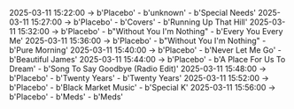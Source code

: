 2025-03-11 15:22:00 -> b'Placebo' - b'unknown' - b'Special Needs'
2025-03-11 15:27:00 -> b'Placebo' - b'Covers' - b'Running Up That Hill'
2025-03-11 15:32:00 -> b'Placebo' - b"Without You I'm Nothing" - b'Every You Every Me'
2025-03-11 15:36:00 -> b'Placebo' - b"Without You I'm Nothing" - b'Pure Morning'
2025-03-11 15:40:00 -> b'Placebo' - b'Never Let Me Go' - b'Beautiful James'
2025-03-11 15:44:00 -> b'Placebo' - b'A Place For Us To Dream' - b'Song To Say Goodbye (Radio Edit)'
2025-03-11 15:48:00 -> b'Placebo' - b'Twenty Years' - b'Twenty Years'
2025-03-11 15:52:00 -> b'Placebo' - b'Black Market Music' - b'Special K'
2025-03-11 15:56:00 -> b'Placebo' - b'Meds' - b'Meds'
